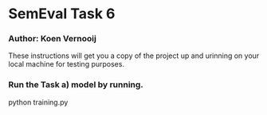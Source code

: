 # SemEval Task 6

### Author: Koen Vernooij

These instructions will get you a copy of the project up and urinning on your local machine for testing purposes.

### Run the Task a) model by running.

python training.py
